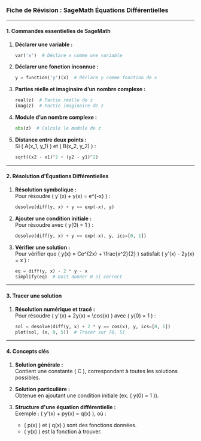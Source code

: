 ### **Fiche de Révision : SageMath Équations Différentielles**

---

#### **1. Commandes essentielles de SageMath**

1. **Déclarer une variable :**  
   ```python
   var('x')  # Déclare x comme une variable
   ```

2. **Déclarer une fonction inconnue :**  
   ```python
   y = function('y')(x)  # Déclare y comme fonction de x
   ```

3. **Parties réelle et imaginaire d’un nombre complexe :**  
   ```python
   real(z)  # Partie réelle de z
   imag(z)  # Partie imaginaire de z
   ```

4. **Module d’un nombre complexe :**  
   ```python
   abs(z)  # Calcule le module de z
   ```

5. **Distance entre deux points :**  
   Si \( A(x_1, y_1) \) et \( B(x_2, y_2) \) :  
   ```python
   sqrt((x2 - x1)^2 + (y2 - y1)^2)
   ```

---

#### **2. Résolution d'Équations Différentielles**

1. **Résolution symbolique :**  
   Pour résoudre \( y'(x) + y(x) = e^{-x} \) :  
   ```python
   desolve(diff(y, x) + y == exp(-x), y)
   ```

2. **Ajouter une condition initiale :**  
   Pour résoudre avec \( y(0) = 1 \) :  
   ```python
   desolve(diff(y, x) + y == exp(-x), y, ics=[0, 1])
   ```

3. **Vérifier une solution :**  
   Pour vérifier que \( y(x) = Ce^{2x} + \frac{x^2}{2} \) satisfait \( y'(x) - 2y(x) = x \) :  
   ```python
   eq = diff(y, x) - 2 * y - x
   simplify(eq)  # Doit donner 0 si correct
   ```

---

#### **3. Tracer une solution**

1. **Résolution numérique et tracé :**  
   Pour résoudre \( y'(x) + 2y(x) = \cos(x) \) avec \( y(0) = 1 \) :  
   ```python
   sol = desolve(diff(y, x) + 2 * y == cos(x), y, ics=[0, 1])
   plot(sol, (x, 0, 5))  # Tracer sur [0, 5]
   ```

---

#### **4. Concepts clés**

1. **Solution générale :**  
   Contient une constante \( C \), correspondant à toutes les solutions possibles.

2. **Solution particulière :**  
   Obtenue en ajoutant une condition initiale (ex. \( y(0) = 1 \)).

3. **Structure d'une équation différentielle :**  
   Exemple : \( y'(x) + py(x) = q(x) \), où :  
   - \( p(x) \) et \( q(x) \) sont des fonctions données.  
   - \( y(x) \) est la fonction à trouver.  
